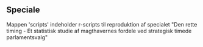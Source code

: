## Speciale

Mappen 'scripts' indeholder r-scripts til reproduktion af specialet "Den rette timing - Et statistisk studie af magthavernes fordele ved strategisk timede parlamentsvalg"

